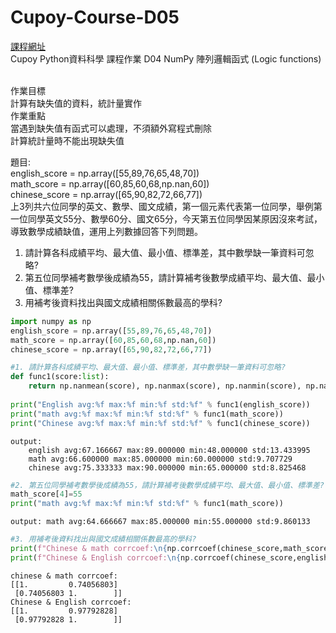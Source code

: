 # Cupoy-Course-D05
[課程網址](https://www.cupoy.com/marathon-mission/00000174C4BC1B93000000016375706F795F70726572656C656173654355/00000175492912FB0000001E6375706F795F72656C656173654349/)  
Cupoy Python資料科學 課程作業 D04 NumPy 陣列邏輯函式 (Logic functions)</br>
</br>

作業目標<br>
計算有缺失值的資料，統計量實作<br>
作業重點<br>
當遇到缺失值有函式可以處理，不須額外寫程式刪除<br>
計算統計量時不能出現缺失值

題目:<br>
english_score = np.array([55,89,76,65,48,70])<br>
math_score = np.array([60,85,60,68,np.nan,60])<br>
chinese_score = np.array([65,90,82,72,66,77])<br>
上3列共六位同學的英文、數學、國文成績，第一個元素代表第一位同學，舉例第一位同學英文55分、數學60分、國文65分，今天第五位同學因某原因沒來考試，導致數學成績缺值，運用上列數據回答下列問題。<br>
1. 請計算各科成績平均、最大值、最小值、標準差，其中數學缺一筆資料可忽略?  
2. 第五位同學補考數學後成績為55，請計算補考後數學成績平均、最大值、最小值、標準差?  
3. 用補考後資料找出與國文成績相關係數最高的學科?  

```py
import numpy as np
english_score = np.array([55,89,76,65,48,70])
math_score = np.array([60,85,60,68,np.nan,60])
chinese_score = np.array([65,90,82,72,66,77])
```

```py
#1. 請計算各科成績平均、最大值、最小值、標準差，其中數學缺一筆資料可忽略?
def func1(score:list):
    return np.nanmean(score), np.nanmax(score), np.nanmin(score), np.nanstd(score)
 
print("English avg:%f max:%f min:%f std:%f" % func1(english_score))
print("math avg:%f max:%f min:%f std:%f" % func1(math_score))
print("Chinese avg:%f max:%f min:%f std:%f" % func1(chinese_score))
```
```
output: 
    english avg:67.166667 max:89.000000 min:48.000000 std:13.433995
    math avg:66.600000 max:85.000000 min:60.000000 std:9.707729
    chinese avg:75.333333 max:90.000000 min:65.000000 std:8.825468
```

```py
#2. 第五位同學補考數學後成績為55，請計算補考後數學成績平均、最大值、最小值、標準差?
math_score[4]=55
print("math avg:%f max:%f min:%f std:%f" % func1(math_score))
```
```
output: math avg:64.666667 max:85.000000 min:55.000000 std:9.860133
```
```py
#3. 用補考後資料找出與國文成績相關係數最高的學科?
print(f"Chinese & math corrcoef:\n{np.corrcoef(chinese_score,math_score)}")
print(f"Chinese & English corrcoef:\n{np.corrcoef(chinese_score,english_score)}")
```
```
chinese & math corrcoef:
[[1.         0.74056803]
 [0.74056803 1.        ]]
Chinese & English corrcoef:
[[1.         0.97792828]
 [0.97792828 1.        ]]
```
